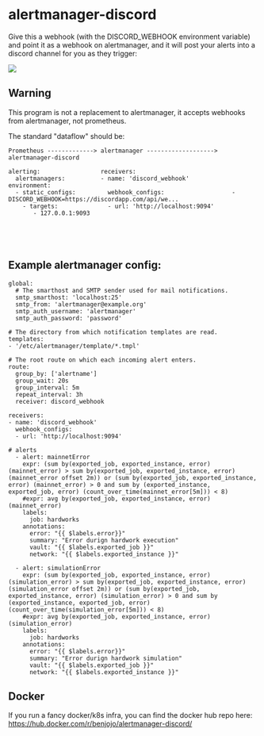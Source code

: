 alertmanager-discord
===

Give this a webhook (with the DISCORD_WEBHOOK environment variable) and point it as a webhook on alertmanager, and it will post your alerts into a discord channel for you as they trigger:

![](/.github/demo-new.png)

## Warning

This program is not a replacement to alertmanager, it accepts webhooks from alertmanager, not prometheus.

The standard "dataflow" should be:

```
Prometheus -------------> alertmanager -------------------> alertmanager-discord

alerting:                 receivers:                         
  alertmanagers:          - name: 'discord_webhook'         environment:
  - static_configs:         webhook_configs:                   - DISCORD_WEBHOOK=https://discordapp.com/api/we...
    - targets:              - url: 'http://localhost:9094'  
       - 127.0.0.1:9093   





```

## Example alertmanager config:

```
global:
  # The smarthost and SMTP sender used for mail notifications.
  smtp_smarthost: 'localhost:25'
  smtp_from: 'alertmanager@example.org'
  smtp_auth_username: 'alertmanager'
  smtp_auth_password: 'password'

# The directory from which notification templates are read.
templates: 
- '/etc/alertmanager/template/*.tmpl'

# The root route on which each incoming alert enters.
route:
  group_by: ['alertname']
  group_wait: 20s
  group_interval: 5m
  repeat_interval: 3h 
  receiver: discord_webhook

receivers:
- name: 'discord_webhook'
  webhook_configs:
  - url: 'http://localhost:9094'

# alerts
  - alert: mainnetError
    expr: (sum by(exported_job, exported_instance, error) (mainnet_error) > sum by(exported_job, exported_instance, error) (mainnet_error offset 2m)) or (sum by(exported_job, exported_instance, error) (mainnet_error) > 0 and sum by (exported_instance, exported_job, error) (count_over_time(mainnet_error[5m])) < 8)
    #expr: avg by(exported_job, exported_instance, error) (mainnet_error)
    labels:
      job: hardworks
    annotations:
      error: "{{ $labels.error}}"
      summary: "Error durign hardwork execution"
      vault: "{{ $labels.exported_job }}"
      network: "{{ $labels.exported_instance }}"

  - alert: simulationError
    expr: (sum by(exported_job, exported_instance, error) (simulation_error) > sum by(exported_job, exported_instance, error) (simulation_error offset 2m)) or (sum by(exported_job, exported_instance, error) (simulation_error) > 0 and sum by (exported_instance, exported_job, error) (count_over_time(simulation_error[5m])) < 8) 
    #expr: avg by(exported_job, exported_instance, error) (simulation_error)
    labels:
      job: hardworks
    annotations:
      error: "{{ $labels.error}}"
      summary: "Error durign hardwork simulation"
      vault: "{{ $labels.exported_job }}"
      network: "{{ $labels.exported_instance }}"

```

## Docker

If you run a fancy docker/k8s infra, you can find the docker hub repo here: https://hub.docker.com/r/benjojo/alertmanager-discord/
